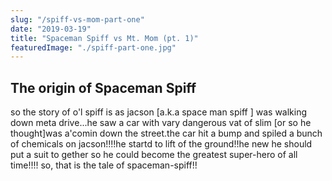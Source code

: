 ```yaml
---
slug: "/spiff-vs-mom-part-one"
date: "2019-03-19"
title: "Spaceman Spiff vs Mt. Mom (pt. 1)"
featuredImage: "./spiff-part-one.jpg"
---
```


## The origin of Spaceman Spiff

so the story of o'l spiff is as jacson [a.k.a space man spiff ] was walking down meta drive...he saw a car with vary dangerous vat of slim [or so he thought]was a'comin down the street.the car hit a bump and spiled
a bunch of chemicals on jacson!!!!he startd to lift of the ground!!he new he should put a suit to gether so he could become the greatest super-hero of all time!!!! so, that is the tale of spaceman-spiff!!

